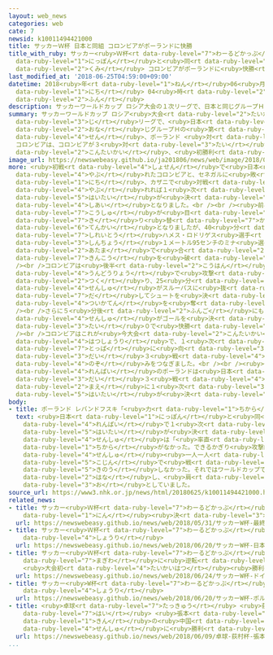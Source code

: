 ```yaml
---
layout: web_news
categories: web
cate: 7
newsid: k10011494421000
title: サッカーＷ杯 日本と同組 コロンビアがポーランドに快勝
title_with_ruby: サッカー<ruby>Ｗ杯<rt data-ruby-level="7">わーるどかっぷ</rt></ruby> <ruby>日本<rt
  data-ruby-level="1">にっぽん</rt></ruby>と<ruby>同<rt data-ruby-level="2">どう</rt></ruby><ruby>組<rt
  data-ruby-level="2">くみ</rt></ruby> コロンビアがポーランドに<ruby>快勝<rt data-ruby-level="5">かいしょう</rt></ruby>
last_modified_at: '2018-06-25T04:59:00+09:00'
datetime: 2018<ruby>年<rt data-ruby-level="1">ねん</rt></ruby>06<ruby>月<rt data-ruby-level="1">がつ</rt></ruby>25<ruby>日<rt
  data-ruby-level="1">にち</rt></ruby> 04<ruby>時<rt data-ruby-level="2">じ</rt></ruby>59<ruby>分<rt
  data-ruby-level="2">ふん</rt></ruby>
description: サッカーワールドカップ ロシア大会の１次リーグで、日本と同じグループＨの第２戦、ポーランド 対 コロンビアは、コロンビアが３対０で快勝し、今大会、初勝利をあげました。
summary: サッカーワールドカップ ロシア<ruby>大会<rt data-ruby-level="2">たいかい</rt></ruby>の１<ruby>次<rt
  data-ruby-level="3">じ</rt></ruby>リーグで、<ruby>日本<rt data-ruby-level="1">にっぽん</rt></ruby>と<ruby>同<rt
  data-ruby-level="2">おな</rt></ruby>じグループＨの<ruby>第<rt data-ruby-level="3">だい</rt></ruby>２<ruby>戦<rt
  data-ruby-level="4">せん</rt></ruby>、ポーランド <ruby>対<rt data-ruby-level="3">たい</rt></ruby>
  コロンビアは、コロンビアが３<ruby>対<rt data-ruby-level="3">たい</rt></ruby>０で<ruby>快勝<rt data-ruby-level="5">かいしょう</rt></ruby>し、<ruby>今大会<rt
  data-ruby-level="2">こんたいかい</rt></ruby>、<ruby>初勝利<rt data-ruby-level="4">はつしょうり</rt></ruby>をあげました。
image_url: https://newswebeasy.github.io/ja201806/news/web/image/2018/06/25/K10011494421_1806250505_1806250507_01_02.jpg
more: <ruby>初戦<rt data-ruby-level="4">しょせん</rt></ruby>で<ruby>日本<rt data-ruby-level="1">にっぽん</rt></ruby>に<ruby>敗<rt
  data-ruby-level="4">やぶ</rt></ruby>れたコロンビアと、セネガルに<ruby>敗<rt data-ruby-level="4">やぶ</rt></ruby>れたポーランドは24<ruby>日<rt
  data-ruby-level="1">にち</rt></ruby>、カザニで<ruby>対戦<rt data-ruby-level="4">たいせん</rt></ruby>し、ともに<ruby>敗<rt
  data-ruby-level="4">やぶ</rt></ruby>れれば１<ruby>次<rt data-ruby-level="3">じ</rt></ruby>リーグ<ruby>敗退<rt
  data-ruby-level="5">はいたい</rt></ruby>が<ruby>決<rt data-ruby-level="3">き</rt></ruby>まる<ruby>試合<rt
  data-ruby-level="4">しあい</rt></ruby>となりました。<br /><br /><ruby>前半<rt data-ruby-level="2">ぜんはん</rt></ruby>は<ruby>攻守<rt
  data-ruby-level="7">こうしゅ</rt></ruby>が<ruby>目<rt data-ruby-level="1">め</rt></ruby>まぐるしく<ruby>切<rt
  data-ruby-level="7">き</rt></ruby>り<ruby>替<rt data-ruby-level="7">か</rt></ruby>わる<ruby>展開<rt
  data-ruby-level="6">てんかい</rt></ruby>となりましたが、40<ruby>分<rt data-ruby-level="2">ふん</rt></ruby>、コロンビアが<ruby>司令塔<rt
  data-ruby-level="7">しれいとう</rt></ruby>ハメス・ロドリゲス<ruby>選手<rt data-ruby-level="4">せんしゅ</rt></ruby>のクロスボールを<ruby>身長<rt
  data-ruby-level="3">しんちょう</rt></ruby>１メートル95センチのミナ<ruby>選手<rt data-ruby-level="4">せんしゅ</rt></ruby>が<ruby>頭<rt
  data-ruby-level="2">あたま</rt></ruby>で<ruby>合<rt data-ruby-level="2">あ</rt></ruby>わせ、<ruby>均衡<rt
  data-ruby-level="7">きんこう</rt></ruby>を<ruby>破<rt data-ruby-level="5">やぶ</rt></ruby>りました。<br
  /><br />コロンビアは<ruby>後半<rt data-ruby-level="2">こうはん</rt></ruby>も<ruby>豊富<rt data-ruby-level="5">ほうふ</rt></ruby>な<ruby>運動量<rt
  data-ruby-level="4">うんどうりょう</rt></ruby>で<ruby>攻撃<rt data-ruby-level="7">こうげき</rt></ruby>のリズムを<ruby>作<rt
  data-ruby-level="2">つく</rt></ruby>り、25<ruby>分<rt data-ruby-level="2">ふん</rt></ruby>、エースストライカーのファルカオ<ruby>選手<rt
  data-ruby-level="4">せんしゅ</rt></ruby>がスルーパスに<ruby>抜<rt data-ruby-level="7">ぬ</rt></ruby>け<ruby>出<rt
  data-ruby-level="7">だ</rt></ruby>してシュートを<ruby>決<rt data-ruby-level="3">き</rt></ruby>め、<ruby>追加点<rt
  data-ruby-level="4">ついかてん</rt></ruby>を<ruby>奪<rt data-ruby-level="7">うば</rt></ruby>いました。<br
  /><br />さらに５<ruby>分後<rt data-ruby-level="2">ふんご</rt></ruby>にもカウンター<ruby>攻撃<rt data-ruby-level="7">こうげき</rt></ruby>からミッドフィルダーのフアン・クアドラード<ruby>選手<rt
  data-ruby-level="4">せんしゅ</rt></ruby>がゴールを<ruby>決<rt data-ruby-level="3">き</rt></ruby>め、３<ruby>対<rt
  data-ruby-level="3">たい</rt></ruby>０で<ruby>快勝<rt data-ruby-level="5">かいしょう</rt></ruby>しました。<br
  /><br />コロンビアはこれが<ruby>今大会<rt data-ruby-level="2">こんたいかい</rt></ruby><ruby>初勝利<rt
  data-ruby-level="4">はつしょうり</rt></ruby>で、１<ruby>次<rt data-ruby-level="3">じ</rt></ruby>リーグ<ruby>突破<rt
  data-ruby-level="7">とっぱ</rt></ruby>に<ruby>向<rt data-ruby-level="3">む</rt></ruby>けセネガルとの<ruby>第<rt
  data-ruby-level="3">だい</rt></ruby>３<ruby>戦<rt data-ruby-level="4">せん</rt></ruby>に<ruby>望<rt
  data-ruby-level="4">のぞ</rt></ruby>みをつなぎました。<br /><br /><ruby>一方<rt data-ruby-level="2">いっぽう</rt></ruby>、２<ruby>連敗<rt
  data-ruby-level="4">れんぱい</rt></ruby>のポーランドは<ruby>日本<rt data-ruby-level="1">にっぽん</rt></ruby>との<ruby>第<rt
  data-ruby-level="3">だい</rt></ruby>３<ruby>戦<rt data-ruby-level="4">せん</rt></ruby>を<ruby>前<rt
  data-ruby-level="2">まえ</rt></ruby>に１<ruby>次<rt data-ruby-level="3">じ</rt></ruby>リーグ<ruby>敗退<rt
  data-ruby-level="5">はいたい</rt></ruby>が<ruby>決<rt data-ruby-level="3">き</rt></ruby>まりました。
body:
- title: ポーランド レバンドフスキ「<ruby>力<rt data-ruby-level="1">ちから</rt></ruby>がなかった」
  text: <ruby>日本<rt data-ruby-level="1">にっぽん</rt></ruby>と<ruby>同<rt data-ruby-level="2">おな</rt></ruby>じグループＨで、２<ruby>連敗<rt
    data-ruby-level="4">れんぱい</rt></ruby>で１<ruby>次<rt data-ruby-level="3">じ</rt></ruby>リーグ<ruby>敗退<rt
    data-ruby-level="5">はいたい</rt></ruby>が<ruby>決<rt data-ruby-level="3">き</rt></ruby>まったポーランドのエースストライカー、レバンドフスキ<ruby>選手<rt
    data-ruby-level="4">せんしゅ</rt></ruby>は「<ruby>率直<rt data-ruby-level="7">そっちょく</rt></ruby>に<ruby>力<rt
    data-ruby-level="1">ちから</rt></ruby>がなかった。できるかぎり<ruby>攻撃的<rt data-ruby-level="7">こうげきてき</rt></ruby>にプレーしたが、なにもさせてもらえなかった。<ruby>選手<rt
    data-ruby-level="4">せんしゅ</rt></ruby><ruby>一人一人<rt data-ruby-level="8">ひとりひとり</rt></ruby>が<ruby>個人<rt
    data-ruby-level="5">こじん</rt></ruby>で<ruby>戦<rt data-ruby-level="4">たたか</rt></ruby>ってしまい、チームとして<ruby>機能<rt
    data-ruby-level="5">きのう</rt></ruby>しなかった。それではワールドカップで<ruby>勝<rt data-ruby-level="3">か</rt></ruby>つことはできない」と<ruby>話<rt
    data-ruby-level="2">はな</rt></ruby>し、<ruby>肩<rt data-ruby-level="7">かた</rt></ruby>を<ruby>落<rt
    data-ruby-level="3">お</rt></ruby>としていました。
source_url: https://www3.nhk.or.jp/news/html/20180625/k10011494421000.html
related_news:
- title: サッカー<ruby>Ｗ杯<rt data-ruby-level="7">わーるどかっぷ</rt></ruby> <ruby>最終<rt data-ruby-level="4">さいしゅう</rt></ruby>メンバー23<ruby>人<rt
    data-ruby-level="1">にん</rt></ruby><ruby>決<rt data-ruby-level="3">き</rt></ruby>まる
  url: https://newswebeasy.github.io/news/web/2018/05/31/サッカーW杯-最終メンバー23人決まる
- title: サッカー<ruby>Ｗ杯<rt data-ruby-level="7">わーるどかっぷ</rt></ruby> <ruby>日本<rt data-ruby-level="1">にっぽん</rt></ruby>がコロンビアに<ruby>勝利<rt
    data-ruby-level="4">しょうり</rt></ruby>
  url: https://newswebeasy.github.io/news/web/2018/06/20/サッカーW杯-日本がコロンビアに勝利
- title: サッカー<ruby>Ｗ杯<rt data-ruby-level="7">わーるどかっぷ</rt></ruby> ドイツ<ruby>終了<rt data-ruby-level="7">しゅうりょう</rt></ruby><ruby>間際<rt
    data-ruby-level="7">まぎわ</rt></ruby>に<ruby>逆転<rt data-ruby-level="5">ぎゃくてん</rt></ruby>
    <ruby>大会初<rt data-ruby-level="4">たいかいはつ</rt></ruby><ruby>勝利<rt data-ruby-level="4">しょうり</rt></ruby>
  url: https://newswebeasy.github.io/news/web/2018/06/24/サッカーW杯-ドイツ終了間際に逆転-大会初勝利
- title: サッカー<ruby>W杯<rt data-ruby-level="7">わーるどかっぷ</rt></ruby> ポルトガルがモロッコに<ruby>勝利<rt
    data-ruby-level="4">しょうり</rt></ruby>
  url: https://newswebeasy.github.io/news/web/2018/06/20/サッカーW杯-ポルトガルがモロッコに勝利
- title: <ruby>卓球<rt data-ruby-level="7">たっきゅう</rt></ruby> <ruby>荻村<rt data-ruby-level="8">おぎむら</rt></ruby><ruby>杯<rt
    data-ruby-level="7">はい</rt></ruby> <ruby>張本<rt data-ruby-level="5">ちょうほん</rt></ruby>がリオ<ruby>金<rt
    data-ruby-level="1">きん</rt></ruby>の<ruby>中国<rt data-ruby-level="2">ちゅうごく</rt></ruby><ruby>選手<rt
    data-ruby-level="4">せんしゅ</rt></ruby>に<ruby>勝利<rt data-ruby-level="4">しょうり</rt></ruby>
  url: https://newswebeasy.github.io/news/web/2018/06/09/卓球-荻村杯-張本がリオ金の中国選手に勝利
...
```

